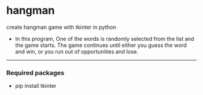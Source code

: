 # hangman
create hangman game with tkinter in python 

- In this program, One of the words is randomly selected from the list and the game starts.
The game continues until either you guess the word and win, or you run out of opportunities and lose.

---------

### Required packages
+ pip install tkinter
